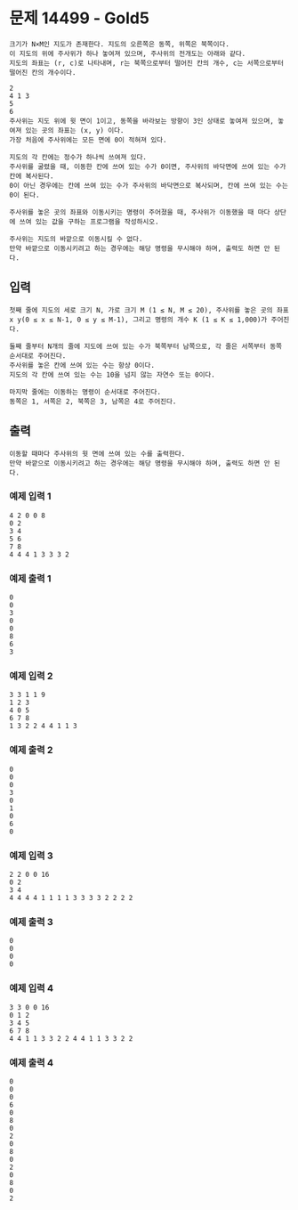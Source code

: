 # 문제 14499 - Gold5
    크기가 N×M인 지도가 존재한다. 지도의 오른쪽은 동쪽, 위쪽은 북쪽이다. 
    이 지도의 위에 주사위가 하나 놓여져 있으며, 주사위의 전개도는 아래와 같다. 
    지도의 좌표는 (r, c)로 나타내며, r는 북쪽으로부터 떨어진 칸의 개수, c는 서쪽으로부터 떨어진 칸의 개수이다.
    
    2
    4 1 3
    5
    6
    주사위는 지도 위에 윗 면이 1이고, 동쪽을 바라보는 방향이 3인 상태로 놓여져 있으며, 놓여져 있는 곳의 좌표는 (x, y) 이다. 
    가장 처음에 주사위에는 모든 면에 0이 적혀져 있다.
    
    지도의 각 칸에는 정수가 하나씩 쓰여져 있다. 
    주사위를 굴렸을 때, 이동한 칸에 쓰여 있는 수가 0이면, 주사위의 바닥면에 쓰여 있는 수가 칸에 복사된다. 
    0이 아닌 경우에는 칸에 쓰여 있는 수가 주사위의 바닥면으로 복사되며, 칸에 쓰여 있는 수는 0이 된다.
    
    주사위를 놓은 곳의 좌표와 이동시키는 명령이 주어졌을 때, 주사위가 이동했을 때 마다 상단에 쓰여 있는 값을 구하는 프로그램을 작성하시오.
    
    주사위는 지도의 바깥으로 이동시킬 수 없다. 
    만약 바깥으로 이동시키려고 하는 경우에는 해당 명령을 무시해야 하며, 출력도 하면 안 된다.

## 입력
    첫째 줄에 지도의 세로 크기 N, 가로 크기 M (1 ≤ N, M ≤ 20), 주사위를 놓은 곳의 좌표 x y(0 ≤ x ≤ N-1, 0 ≤ y ≤ M-1), 그리고 명령의 개수 K (1 ≤ K ≤ 1,000)가 주어진다.
    
    둘째 줄부터 N개의 줄에 지도에 쓰여 있는 수가 북쪽부터 남쪽으로, 각 줄은 서쪽부터 동쪽 순서대로 주어진다. 
    주사위를 놓은 칸에 쓰여 있는 수는 항상 0이다. 
    지도의 각 칸에 쓰여 있는 수는 10을 넘지 않는 자연수 또는 0이다.
    
    마지막 줄에는 이동하는 명령이 순서대로 주어진다. 
    동쪽은 1, 서쪽은 2, 북쪽은 3, 남쪽은 4로 주어진다.

## 출력
    이동할 때마다 주사위의 윗 면에 쓰여 있는 수를 출력한다. 
    만약 바깥으로 이동시키려고 하는 경우에는 해당 명령을 무시해야 하며, 출력도 하면 안 된다.

### 예제 입력 1
    4 2 0 0 8
    0 2
    3 4
    5 6
    7 8
    4 4 4 1 3 3 3 2
### 예제 출력 1
    0
    0
    3
    0
    0
    8
    6
    3
### 예제 입력 2
    3 3 1 1 9
    1 2 3
    4 0 5
    6 7 8
    1 3 2 2 4 4 1 1 3
### 예제 출력 2
    0
    0
    0
    3
    0
    1
    0
    6
    0
### 예제 입력 3
    2 2 0 0 16
    0 2
    3 4
    4 4 4 4 1 1 1 1 3 3 3 3 2 2 2 2
### 예제 출력 3
    0
    0
    0
    0
### 예제 입력 4
    3 3 0 0 16
    0 1 2
    3 4 5
    6 7 8
    4 4 1 1 3 3 2 2 4 4 1 1 3 3 2 2
### 예제 출력 4
    0
    0
    0
    6
    0
    8
    0
    2
    0
    8
    0
    2
    0
    8
    0
    2
